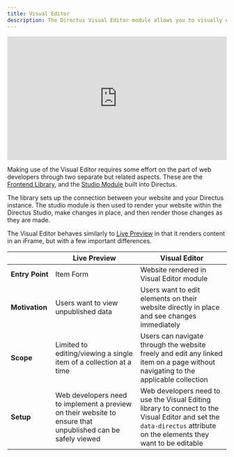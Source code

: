 ```yaml
---
title: Visual Editor
description: The Directus Visual Editor module allows you to visually edit the content of your website directly in-place.
---
```


<div style="padding:56.33% 0 0 0;position:relative;"><iframe src="https://player.vimeo.com/video/1068823628?badge=0&amp;autopause=0&amp;player_id=0&amp;app_id=58479" frameborder="0" allow="autoplay; fullscreen; picture-in-picture; clipboard-write; encrypted-media" style="position:absolute;top:0;left:0;width:100%;height:100%;" title="Directus-Visual-Editor-Preview"></iframe></div><script src="https://player.vimeo.com/api/player.js"></script>

Making use of the Visual Editor requires some effort on the part of web developers through two separate but related aspects. These are the [Frontend Library](/guides/content/visual-editor/frontend-library), and the [Studio Module](/guides/content/visual-editor/studio-module) built into Directus.

The library sets up the connection between your website and your Directus instance. The studio module is then used to render your website within the Directus Studio, make changes in place, and then render those changes as they are made.

The Visual Editor behaves similarly to [Live Preview](/guides/content/live-preview) in that it renders content in an iFrame, but with a few important differences.

|                    | Live Preview | Visual Editor |
|--------------------|--------------|---------------|
| **Entry&nbsp;Point**    | Item Form | Website rendered in Visual Editor module |
| **Motivation**     | Users want to view unpublished data | Users want to edit elements on their website directly in place and see changes immediately |
| **Scope**          | Limited to editing/viewing a single item of a collection at a time | Users can navigate through the website freely and edit any linked item on a page without navigating to the applicable collection |
| **Setup**          | Web developers need to implement a preview on their website to ensure that unpublished can be safely viewed | Web developers need to use the Visual Editing library to connect to the Visual Editor and set the `data-directus` attribute on the elements they want to be editable |
